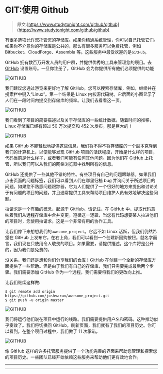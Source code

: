 # GIT:使用 Github

> 原文:[https://www.studytonight.com/github/github](https://www.studytonight.com/github/github)

有很多选项允许您托管您的存储库。如果你精通系统管理，你可以自己托管它们。如果你不介意你的存储库是公共的，那么有很多服务可以免费托管，例如 Bitbucket、CloudForge、Assembla 等。这些服务中最受欢迎的是`GitHub`。

GitHub 拥有数百万开发人员的用户群，并提供优秀的工具来管理您的项目。去 [GitHub](https://github.com/) 设置账号。一旦你注册了，GitHub 会为你提供所有他们必须提供的功能

![GITHUB](../Images/254a7d72be19c6832a73d0e9a911d0f0.png)

我们建议您通过游览来更好地了解 GitHub。您可以搜索存储库，例如，继续并在搜索栏中键入“Linux”。第一个结果是 Linux 内核源代码树。它后面的小图显示了人们在一段时间内提交到存储库的频率。让我们去看看这一页。

![GITHUB](../Images/c79aad8f939de445551fba6ee6e97341.png)

我们看到了项目的简要描述以及关于存储库的一些统计数据。随着时间的推移，Linux 存储库已经有超过 50 万次提交和 452 次发布。那是巨大的！

![GITHUB](../Images/3ee38bd3506591dfb2c0197c00f84340.png)

如果 GitHub 不能轻松地提供这些信息，我们将不得不将存储库的一个副本克隆到我们的计算机上，以便能够发现 GitHub 项目的活跃程度，开始是什么样的项目，代码当前是什么样子，或者我们可能有任何其他问题。因为他们在 GitHub 上托管，所以我们可以从我们的网络浏览器中找到所有的信息。

GitHub 还提供了一些其他不错的特性。有些项目有自己的问题跟踪器。如果我们点击页面的问题标签，我们可以看到人们在哪里归档 bug 并询问关于所述项目的问题。如果您不熟悉问题跟踪器，它为人们提供了一个很好的地方来提出和讨论关于有问题的项目的问题，并且通常提供工具来帮助项目维护人员有效地解决这些问题。

拉请求是一个有趣的概念，起源于 GitHub。请记住，在 GitHub 中，提取代码意味着我们从远程存储库中合并变更。遵循这一逻辑，当您有代码想要某人拉进他们的项目时，您使用拉请求。这是一个非常有用的协作工具。

让我们停下来想想我们的`awesome_project`。它远不如 Linux 活跃，但我们仍然希望在 GitHub 上发布它。在右上角，我们可以看到一个创建新回购按钮。就名字而言，我们现在只使用令人敬畏的项目。如果需要，请提供描述。这个库将是公开的，因为我们是免费的。

没关系，我们还是想和你们分享我们的仓库！GitHub 在创建一个全新的存储库方面提供了一些帮助。但是由于我们有自己的存储库，我们只需要完成最后两个步骤。我们需要添加 GitHub 作为一个远程，我们需要将我们的更改向上推。

让我们继续这样做:

```
$ git remote add origin https://github.com/joshvarun/awesome_project.git
$ git push -u origin master

```

![GITHUB](../Images/a6da1f1ba1e3aa69e5dfe5f8d1067fc5.png)

我们将运行他们说在项目中运行的线路。我们需要提供用户名和密码。这种推动似乎奏效了。我们将切换回 GitHub，刷新页面，我们就有了我们的项目历史。你可以看到，在整个项目过程中，我们做了 11 次承诺。

![GITHUB](../Images/bc0c2df465baede9376062e1213f5270.png)

像 GitHub 这样的许多托管服务提供了一个功能完善的界面来帮助您管理和探索您的项目历史。一些团队已经开始依赖这些服务来帮助他们更有效地合作。

* * *

* * *